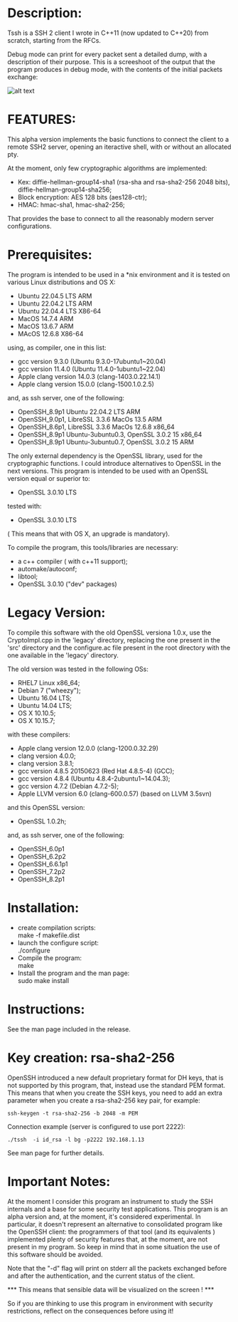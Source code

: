 Description:
============

Tssh is a SSH 2 client I wrote in C++11 (now updated to C++20) from scratch, starting from the RFCs.

Debug mode can print for every packet sent a detailed dump, with a description of their purpose. This is a screeshoot of the output that the program produces in debug mode, with the contents of the initial packets exchange:

![alt text](screenshoots/handshake.png "Tssh screenshoot")

FEATURES:
=========

This alpha version implements the basic functions to connect the client to a remote SSH2 server, opening an iteractive shell, with or without an allocated pty.

At the moment, only few cryptographic algorithms are implemented:

- Kex: diffie-hellman-group14-sha1 (rsa-sha and rsa-sha2-256 2048 bits), diffie-hellman-group14-sha256;
- Block encryption: AES 128 bits (aes128-ctr);
- HMAC: hmac-sha1, hmac-sha2-256;

That provides the base to connect to all the reasonably modern server configurations.

Prerequisites:
==============

The program is intended to be used in a *nix environment and it is tested on various Linux distributions and OS X:

- Ubuntu 22.04.5 LTS  ARM
- Ubuntu 22.04.2 LTS  ARM
- Ubuntu 22.04.4 LTS  X86-64
- MacOS  14.7.4       ARM 
- MacOS  13.6.7       ARM 
- MAcOS  12.6.8       X86-64

using, as compiler, one in this list:

- gcc version 9.3.0 (Ubuntu 9.3.0-17ubuntu1~20.04)
- gcc version 11.4.0 (Ubuntu 11.4.0-1ubuntu1~22.04) 
- Apple clang version 14.0.3 (clang-1403.0.22.14.1)
- Apple clang version 15.0.0 (clang-1500.1.0.2.5)

and, as ssh server, one of the following:

- OpenSSH_8.9p1  Ubuntu 22.04.2 LTS                 ARM
- OpenSSH_9.0p1, LibreSSL 3.3.6  MacOs  13.5        ARM
- OpenSSH_8.6p1, LibreSSL 3.3.6  MacOs  12.6.8      x86_64
- OpenSSH_8.9p1 Ubuntu-3ubuntu0.3, OpenSSL 3.0.2 15 x86_64
- OpenSSH_8.9p1 Ubuntu-3ubuntu0.7, OpenSSL 3.0.2 15 ARM      

The only external dependency is the OpenSSL library, used for the cryptographic functions.
I could introduce alternatives to OpenSSL in the next versions.
This program is intended to be used with an OpenSSL version equal or superior to:

- OpenSSL 3.0.10 LTS

tested  with:

- OpenSSL 3.0.10 LTS

( This means that with OS X, an upgrade is mandatory).

To compile the program, this tools/libraries are necessary:

- a c++ compiler ( with c++11 support);
- automake/autoconf;
- libtool;
- OpenSSL 3.0.10 ("dev" packages) 

Legacy Version:
===============

To compile this software with the old OpenSSL versiona 1.0.x, use the CryptoImpl.cpp in the 'legacy' directory, replacing the one present in the 'src' directory and the configure.ac file present in the root directory with the one available in the 'legacy' directory.

The old version was tested in the following OSs:

- RHEL7 Linux  x86_64;
- Debian 7 ("wheezy");
- Ubuntu 16.04 LTS;
- Ubuntu 14.04 LTS;
- OS X 10.10.5;
- OS X 10.15.7;

with these compilers:

- Apple clang version 12.0.0 (clang-1200.0.32.29)
- clang version 4.0.0;
- clang version 3.8.1;
- gcc version 4.8.5 20150623 (Red Hat 4.8.5-4) (GCC);
- gcc version 4.8.4 (Ubuntu 4.8.4-2ubuntu1~14.04.3);
- gcc version 4.7.2 (Debian 4.7.2-5);
- Apple LLVM version 6.0 (clang-600.0.57) (based on LLVM 3.5svn)

and this OpenSSL version:

- OpenSSL 1.0.2h;

and, as ssh server, one of the following:

- OpenSSH_6.0p1
- OpenSSH_6.2p2
- OpenSSH_6.6.1p1
- OpenSSH_7.2p2
- OpenSSH_8.2p1 


Installation:
=============

- create compilation scripts:<BR>
  make -f makefile.dist
- launch the configure script:<BR>
  ./configure
- Compile the program:<BR>
  make
- Install the program and the man page:<BR>
  sudo make install

Instructions:
=============

See the man page included in the release.

Key creation: rsa-sha2-256 
==========================

OpenSSH introduced a new default proprietary format for DH keys, that is not supported by this program, that, instead use the standard PEM format.
This means that when you create the SSH keys, you need to add an extra parameter when you create a rsa-sha2-256 key pair, for example:
```shell
ssh-keygen -t rsa-sha2-256 -b 2048 -m PEM
```
Connection example (server is configured to use port 2222):
```shell
./tssh  -i id_rsa -l bg -p2222 192.168.1.13
```
See man page for further details.

Important Notes:
================

At the moment I consider this program an instrument to study the SSH internals and a base for some security test applications.
This program is an alpha version and, at the moment, it's considered experimental. In particular, it doesn't represent an alternative to consolidated program like the OpenSSH client: the programmers of that tool (and its equivalents ) implemented plenty of security features that, at the moment, are not present in my program. So keep in mind that in some situation the use of this software should be avoided.

Note that the "-d" flag will print on stderr all the packets exchanged before and after the authentication, and the current status of the client. 

*** This means that sensible data will be visualized on the screen ! *** 

So if you are thinking to use this program in environment with security restrictions,  reflect on the consequences before using it!


